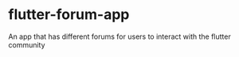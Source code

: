 # flutter-forum-app
An app that has different forums for users to interact with the flutter community
